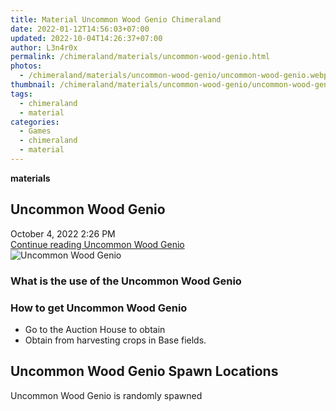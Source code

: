 ```yaml
---
title: Material Uncommon Wood Genio Chimeraland
date: 2022-01-12T14:56:03+07:00
updated: 2022-10-04T14:26:37+07:00
author: L3n4r0x
permalink: /chimeraland/materials/uncommon-wood-genio.html
photos:
  - /chimeraland/materials/uncommon-wood-genio/uncommon-wood-genio.webp
thumbnail: /chimeraland/materials/uncommon-wood-genio/uncommon-wood-genio.webp
tags:
  - chimeraland
  - material
categories:
  - Games
  - chimeraland
  - material
---
```


<link
  rel="stylesheet"
  href="https://rawcdn.githack.com/dimaslanjaka/Web-Manajemen/870a349/css/bootstrap-5-3-0-alpha3-wrapper.css"
/>
<section id="bootstrap-wrapper">
  <div data-bs-theme="dark">
    <div
      class="row g-0 border rounded overflow-hidden flex-md-row mb-4 shadow-sm position-relative bg-dark text-light"
    >
      <div class="col p-4 d-flex flex-column position-static">
        <strong class="d-inline-block mb-2 text-success">materials</strong>
        <h2 class="mb-0">Uncommon Wood Genio</h2>
        <div class="mb-1 text-muted">October 4, 2022 2:26 PM</div>
        <a
          href="/chimeraland/materials/uncommon-wood-genio.html"
          class="stretched-link d-none text-primary"
          >Continue reading Uncommon Wood Genio</a
        >
      </div>
      <div class="col-auto d-none d-md-block d-lg-block">
        <img
          src="https://www.webmanajemen.com/chimeraland/materials/uncommon-wood-genio/uncommon-wood-genio.webp"
          alt="Uncommon Wood Genio"
        />
      </div>
    </div>
    <div class="row">
      <div class="col-lg-6 col-12 mb-2">
        <div class="card">
          <div class="card-body">
            <h3 class="card-title">
              What is the use of the Uncommon Wood Genio
            </h3>
            <div class="card-text"><ul></ul></div>
          </div>
        </div>
      </div>
      <div class="col-lg-6 col-12 mb-2">
        <div class="card">
          <div class="card-body">
            <h3 class="card-title">How to get Uncommon Wood Genio</h3>
            <div class="card-text">
              <ul>
                <li>Go to the Auction House to obtain</li>
                <li>Obtain from harvesting crops in Base fields.</li>
              </ul>
            </div>
          </div>
        </div>
      </div>
      <div class="col-12 mb-2">
        <h2>Uncommon Wood Genio Spawn Locations</h2>
        <p>Uncommon Wood Genio is randomly spawned</p>
      </div>
    </div>
  </div>
</section>